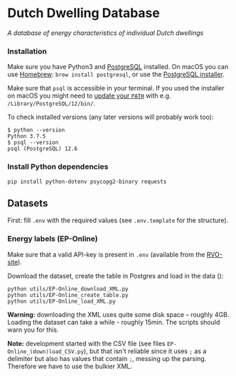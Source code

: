 # Dutch Dwelling Database
*A database of energy characteristics of individual Dutch dwellings*


### Installation

Make sure you have Python3 and [PostgreSQL](https://www.postgresql.org/download/) installed. On macOS you can use [Homebrew](https://brew.sh/):
`brew install postgresql`, or use the [PostgreSQL installer](https://www.enterprisedb.com/downloads/postgres-postgresql-downloads).

Make sure that `psql` is accessible in your terminal. If you used the installer on macOS you might need to [update your `PATH`](https://dba.stackexchange.com/a/3008) with e.g. `/Library/PostgreSQL/12/bin/`.


To check installed versions (any later versions will probably work too):

```
$ python --version
Python 3.7.5
$ psql --version
psql (PostgreSQL) 12.6
```

### Install Python dependencies

```
pip install python-dotenv psycopg2-binary requests
```

## Datasets

First: fill `.env` with the required values (see `.env.template` for the structure).

### Energy labels (EP-Online)

Make sure that a valid API-key is present in `.env` (available from the [RVO-site](https://epbdwebservices.rvo.nl/)).

Download the dataset, create the table in Postgres and load in the data ():

```
python utils/EP-Online_download_XML.py
python utils/EP-Online_create_table.py
python utils/EP-Online_load_XML.py
```

**Warning:** downloading the XML uses quite some disk space – roughly 4GB. Loading the dataset can take a while - roughly 15min. The scripts should warn you for this.

**Note:** development started with the CSV file (see files `EP-Online_(down)load_CSV.py`), but that isn't reliable since it uses `;` as a delimiter but also has values that contain `;`, messing up the parsing. Therefore we have to use the bulkier XML.
